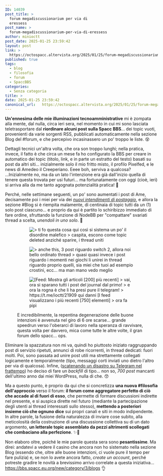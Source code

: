 ```yaml
---
ID: 14039
post_title: >
  forum megadiscussionarium per via di
  eressess
post_name: >
  forum-megadiscussionarium-per-via-di-eressess
author: minioctt
post_date: 2025-01-25 23:59:42
layout: post
link: >
  https://octospacc.altervista.org/2025/01/25/forum-megadiscussionarium-per-via-di-eressess/
published: true
tags:
  - blog
  - filosofia
  - forum
  - SpaccBBS
categories:
  - Senza categoria
title: >
date: 2025-01-25 23:59:42
canonical_url:   https://octospacc.altervista.org/2025/01/25/forum-megadiscussionarium-per-via-di-eressess/
---
```

<!-- wp:paragraph -->
<p><strong>Un'ennesima delle mie illuminazioni tecnoamministrative</strong> mi è zompata alla mente, dal nulla, circa ieri sera, nel momento in cui mi sono lasciata teletrasportare dal <strong>riordinare alcuni post sulla Spacc BBS</strong>... dei topic vuoti, provenienti da varie sorgenti RSS, pubblicati automaticamente nella sezione Blog del #forum, e che percepivo incasinassero un po' troppo le liste. 😵</p>
<!-- /wp:paragraph -->

<!-- wp:paragraph -->
<p>Dettagli tecnici un'altra volta, che ora son troppo lunghi; nella pratica, invece, il fatto è che circa un mese fa ho configurato la BBS per creare in automatico dei topic (titolo, link, e in parte un estratto del testo) basati su post da altri siti... inizialmente solo il mio fritto misto, il profilo Pixelfed, e le news di Amedeo il Creeperiano. Eeee boh, serviva a qualcosa? ...Inizialmente no, ma da un lato l'intenzione era già dall'inizio quella di tenere questa trovata per usi futuri... ma fortunatamente con oggi (cioè, ieri) si arriva alla da me tanto agognata potenzialità pratica! 🧭</p>
<!-- /wp:paragraph -->

<!-- wp:paragraph -->
<p>Perché, nelle settimane seguenti, un po' sono aumentati i post di Ame, decisamente poi i miei per via dei <em><a href="/microblog-mirror/2025/01/09/situazione-stellare-in-octodiario/">nuovi intendimenti di postaggio</a></em>, e allora la sezione #Blog si è riempita malamente, di centinaia di topic tutti da un (1) solo post ciascuno... e proprio da qui è partito lo schiribizzo immediato di fare ordine, sfruttando la funzione di NodeBB per "compattare" svariati thread a scelta, <em>unendoli in uno solo</em>. 🦴</p>
<!-- /wp:paragraph -->

<!-- wp:paragraph -->
<p></p>
<!-- /wp:paragraph -->

<!-- wp:gallery {"linkTo":"none"} -->
<figure class="wp-block-gallery has-nested-images columns-default is-cropped"><!-- wp:image {"id":14042,"sizeSlug":"large","linkDestination":"none"} -->
<figure class="wp-block-image size-large"><img src="{{site.cdnurl}}/assets/uploads/2025/01/image-4.png" alt="&gt; ti fo questa cosa qui così si sistema un po' il disordine malefico
&gt; caspita, escono come topic deleted anziché sparire, i thread uniti" class="wp-image-14042"/></figure>
<!-- /wp:image -->

<!-- wp:image {"id":14043,"sizeSlug":"large","linkDestination":"none"} -->
<figure class="wp-block-image size-large"><img src="{{site.cdnurl}}/assets/uploads/2025/01/image-5.png" alt="&gt; anche this, 3 post riguardo switch 2, allora noi bello ordinato thread
&gt; quasi quasi invece i post riguardo i momenti nei giochi li unirei in thread riguardo proprio quelli, sia miei che tuoi
ad esempio crostini, ecc...
ma man mano vedo meglio" class="wp-image-14043"/></figure>
<!-- /wp:image -->

<!-- wp:image {"id":14044,"sizeSlug":"large","linkDestination":"none"} -->
<figure class="wp-block-image size-large"><img src="{{site.cdnurl}}/assets/uploads/2025/01/image-6.png" alt="[Feed: Mostra gli articoli [200] più recenti]
&gt; vai, ora si sparano tutti i post del journal dal primo!
&gt; e ora la rogna è che li ha presi pure il telegram!
&gt; https://t.me/ioctt/21909
qui danni
[I feed visualizzano i più recenti [750] elementi]
&gt; ora fa pipì" class="wp-image-14044"/></figure>
<!-- /wp:image --><figcaption class="blocks-gallery-caption wp-element-caption">E incredibilmente, la repentina degenerazione delle buone intenzioni è avvenuta nel giro di 6 ore scarse... grande speedrun verso l'oberarci di lavoro nella speranza di ravvivare, questa volta per davvero, mica come tutte le altre volte, il gran forum dello spacc... ops.</figcaption></figure>
<!-- /wp:gallery -->

<!-- wp:paragraph -->
<p></p>
<!-- /wp:paragraph -->

<!-- wp:paragraph -->
<p>Eliminare la spazzatura non mi va, quindi ho piuttosto iniziato raggruppando post di servizio ripetuti, annunci di robe ricorrenti, in thread dedicati: fuori molti. Poi, sono passata ad unire post utili ma strettamente collegati logicamente e temporalmente (tipo, messaggi corti inviati uno dietro l'altro per via di qualcosa). Infine, (<a href="https://t.me/ioctt/21909">scatenando un disastro su Telegram nel frattempo</a>) ho deciso di fare un <em>backfill</em> di tipo... non so, <em>700 post</em> mancanti dell'ultimo anno dai miei WordPress, nulla di che. 😙</p>
<!-- /wp:paragraph -->

<!-- wp:paragraph -->
<p>Ma a questo punto, è proprio da qui che si concretizza <strong>una nuova #filosofia dell'approccio</strong> verso il forum: <strong>il forum come aggregatore perfetto di ciò che accade al di fuori di esso</strong>, che permette di formare discussioni indirette nel presente, e si auspica dirette nel futuro (mediante la partecipazione degli utenti ai thread interessati sullo stesso), <strong>mettendo a posteriori insieme ciò che ognuno dice</strong> sui propri canali e siti in modo indipendente. In altre parole, la fusione della naturalezza di inviare cose subito, alla meticolosità della costruzione di una discussione collettiva su di un dato argomento, <strong>un letterale topic assemblato da pezzi altrimenti scollegati che combaciano alla perfezione</strong>. ✨💫</p>
<!-- /wp:paragraph -->

<!-- wp:paragraph -->
<p>Non elaboro oltre, poiché le mie parole questa sera sono <strong>pesantissime</strong>. Ma direi: andatevi a vedere il casino che ancora non ho sistemato nella sezione Blog (essendo che, oltre alle buone intenzioni, ci vuole pure il tempo per fare pulizia) e, se non lo avete ancora fatto, <em>create un account</em>, perché potreste gradire le novità a brevissimo arrivo correlate a questa iniziativa... <a href="https://bbs.spacc.eu.org/new/category/3/blogs">https://bbs.spacc.eu.org/new/category/3/blogs</a> 👌</p>
<!-- /wp:paragraph -->